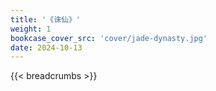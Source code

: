 ```yaml
---
title: '《诛仙》'
weight: 1
bookcase_cover_src: 'cover/jade-dynasty.jpg'
date: 2024-10-13
---
```


{{< breadcrumbs >}}

